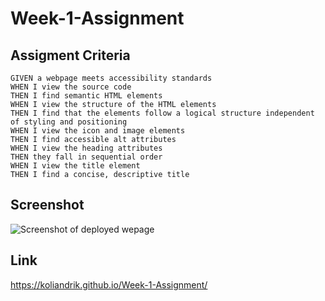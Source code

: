 # Week-1-Assignment
## Assigment Criteria
```
GIVEN a webpage meets accessibility standards
WHEN I view the source code
THEN I find semantic HTML elements
WHEN I view the structure of the HTML elements
THEN I find that the elements follow a logical structure independent of styling and positioning
WHEN I view the icon and image elements
THEN I find accessible alt attributes
WHEN I view the heading attributes
THEN they fall in sequential order
WHEN I view the title element
THEN I find a concise, descriptive title
```

## Screenshot

![Screenshot of deployed wepage](<assets/images/koliandrik.github.io_Week-1-Assignment_ (1).png>)

## Link

https://koliandrik.github.io/Week-1-Assignment/